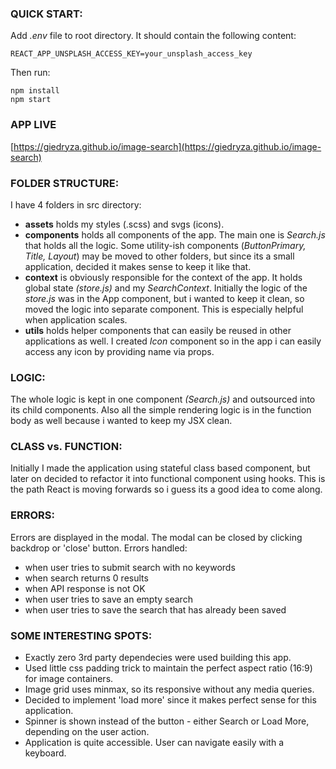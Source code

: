 ### QUICK START:

Add _.env_ file to root directory. It should contain the following content:

    REACT_APP_UNSPLASH_ACCESS_KEY=your_unsplash_access_key

Then run:

    npm install
    npm start

### APP LIVE

[https://giedryza.github.io/image-search](https://giedryza.github.io/image-search)

### FOLDER STRUCTURE:

I have 4 folders in src directory:

- **assets** holds my styles (.scss) and svgs (icons).
- **components** holds all components of the app. The main one is _Search.js_ that holds all the logic. Some utility-ish components (_ButtonPrimary, Title, Layout_) may be moved to other folders, but since its a small application, decided it makes sense to keep it like that.
- **context** is obviously responsible for the context of the app. It holds global state _(store.js)_ and my _SearchContext_. Initially the logic of the _store.js_ was in the App component, but i wanted to keep it clean, so moved the logic into separate component. This is especially helpful when application scales.
- **utils** holds helper components that can easily be reused in other applications as well. I created _Icon_ component so in the app i can easily access any icon by providing name via props.

### LOGIC:

The whole logic is kept in one component _(Search.js)_ and outsourced into its child components. Also all the simple rendering logic is in the function body as well because i wanted to keep my JSX clean.

### CLASS vs. FUNCTION:

Initially I made the application using stateful class based component, but later on decided to refactor it into functional component using hooks. This is the path React is moving forwards so i guess its a good idea to come along.

### ERRORS:

Errors are displayed in the modal. The modal can be closed by clicking backdrop or 'close' button. Errors handled:

- when user tries to submit search with no keywords
- when search returns 0 results
- when API response is not OK
- when user tries to save an empty search
- when user tries to save the search that has already been saved

### SOME INTERESTING SPOTS:

- Exactly zero 3rd party dependecies were used building this app.
- Used little css padding trick to maintain the perfect aspect ratio (16:9) for image containers.
- Image grid uses minmax, so its responsive without any media queries.
- Decided to implement 'load more' since it makes perfect sense for this application.
- Spinner is shown instead of the button - either Search or Load More, depending on the user action.
- Application is quite accessible. User can navigate easily with a keyboard.
